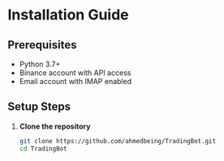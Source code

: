 # Installation Guide

## Prerequisites
- Python 3.7+
- Binance account with API access
- Email account with IMAP enabled

## Setup Steps

1. **Clone the repository**
   ```bash
   git clone https://github.com/ahmedbeing/TradingBot.git
   cd TradingBot
